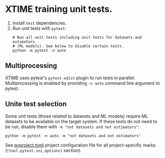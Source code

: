 # XTIME training unit tests.


1. Install `test` dependencies.
2. Run unit tests with `pytest`:
   ```shell
   # Run all unit tests including unit tests for datasets and estimators 
   # (ML models). See below to disable certain tests.
   python -m pytest -n auto
   ```

## Multiprocessing
XTIME uses pytest's `pytest-xdist` plugin to run tests in parallel. Multiprocessing is enabled by providing `-n auto`
command line argument to pytest.

## Unite test selection
Some unit tests (those related to datasets and ML models) require ML datasets to be available on the target system. If
these tests do not need to be run, disable them with `-m "not datasets and not estimators"`:
```shell
python -m pytest -n auto -m "not datasets and not estimators"
```
See [pyproject.toml](../pyproject.toml) project configuration file for all project-specific marks 
(`[tool.pytest.ini_options]` section).

